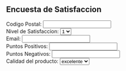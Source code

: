<!DOCTYPE html>
<html>
  <head>
    <meta charset="utf-6">
    <h2>Encuesta de Satisfaccion</h2>
  </head>
  <body>
    <from method="post" action="miservidor.php">
      <div>
        <label for=”cp”>Codigo Postal:</label>
        <input id=”cp” type=”number”>
      </div>
      <div>
        <label for=”satisfaccion”>Nivel de Satisfaccion:</label>
        <select id=”satisfaccion”>
        <option value=”1”>1</option>
        <option value=”2”>2</option>
        <option value=”3”>3</option>
        <option value=”4”>4</option>
        <option value=”5”>5</option>
        </select>
      </div>
      <div>
        <label for=”email”>Email:</label>
        <input id=”email” type=”text”>
      </div>
      <div>
        <label for=”puntospositivos”>Puntos Positivos:</label>
        <input id=”puntospositivos” type="text">
      </div>
      <div>
        <label for=”puntosnegativos”>Puntos Negativos:</label>
        <input id=”puntosnegativos” type="text">
      </div>
      <div>
        <label for=”calidad”>Calidad del producto:</label>
        <select id=”calidad”>
        <option value=”excelente”>excelente</option>
        <option value=”bueno”>bueno</option>
        <option value=”regular”>regular</option>
        <option value=”pesimo”>pesimo</option>
        </select>
      </div>
    </form>
  </body>
</html>
